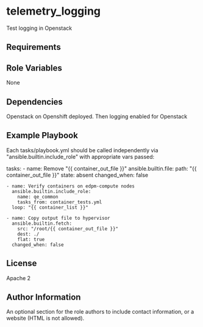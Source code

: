 telemetry_logging
=========

Test logging in Openstack

Requirements
------------

Role Variables
--------------

None

Dependencies
------------

Openstack on Openshift deployed. Then logging enabled for Openstack

Example Playbook
----------------

Each tasks/playbook.yml should be called independently via "ansible.builtin.include_role" with appropriate vars passed:

  tasks:
    - name: Remove "{{ container_out_file }}" 
      ansible.builtin.file:
        path: "{{ container_out_file }}" 
        state: absent
      changed_when: false

    - name: Verify containers on edpm-compute nodes
      ansible.builtin.include_role: 
        name: qe_common
        tasks_from: container_tests.yml
      loop: "{{ container_list }}" 

    - name: Copy output file to hypervisor
      ansible.builtin.fetch:
        src: "/root/{{ container_out_file }}" 
        dest: ./
        flat: true
      changed_when: false



License
-------

Apache 2

Author Information
------------------

An optional section for the role authors to include contact information, or a website (HTML is not allowed).

